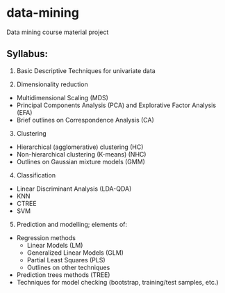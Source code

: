 data-mining
===========

Data mining course material project 

## Syllabus:

1. Basic Descriptive Techniques for univariate data

2. Dimensionality reduction
  - Multidimensional Scaling (MDS)
  - Principal Components Analysis (PCA) and Explorative Factor Analysis (EFA)
  - Brief outlines on Correspondence Analysis (CA)
  
3. Clustering
  - Hierarchical (agglomerative) clustering (HC)
  - Non-hierarchical clustering (K-means) (NHC)
  - Outlines on Gaussian mixture models (GMM)
  
4. Classification
  - Linear Discriminant Analysis (LDA-QDA)
  - KNN
  - CTREE
  - SVM
  
5. Prediction and modelling; elements of:
  - Regression methods
    * Linear Models (LM)
    * Generalized Linear Models (GLM)
    * Partial Least Squares (PLS)
    * Outlines on other techniques
  - Prediction trees methods (TREE)
  - Techniques for model checking (bootstrap, training/test samples, etc.)
